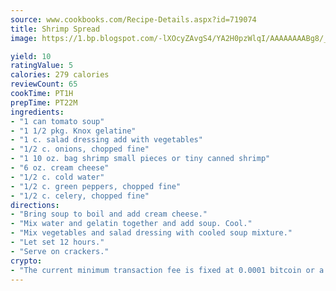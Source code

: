 ```yaml
---
source: www.cookbooks.com/Recipe-Details.aspx?id=719074
title: Shrimp Spread
image: https://1.bp.blogspot.com/-lXOcyZAvgS4/YA2H0pzWlqI/AAAAAAAABg8/_HX4JI-WmFM0Tz684w_qYjP9vBzksmFNgCLcBGAsYHQ/s219/20.png

yield: 10
ratingValue: 5
calories: 279 calories
reviewCount: 65
cookTime: PT1H
prepTime: PT22M
ingredients:
- "1 can tomato soup"
- "1 1/2 pkg. Knox gelatine"
- "1 c. salad dressing add with vegetables"
- "1/2 c. onions, chopped fine"
- "1 10 oz. bag shrimp small pieces or tiny canned shrimp"
- "6 oz. cream cheese"
- "1/2 c. cold water"
- "1/2 c. green peppers, chopped fine"
- "1/2 c. celery, chopped fine"
directions:
- "Bring soup to boil and add cream cheese."
- "Mix water and gelatin together and add soup. Cool."
- "Mix vegetables and salad dressing with cooled soup mixture."
- "Let set 12 hours."
- "Serve on crackers."
crypto:
- "The current minimum transaction fee is fixed at 0.0001 bitcoin or a tenth of a millibitcoin per kilobyte, recently decreased from one millibitcoin."
---
```

